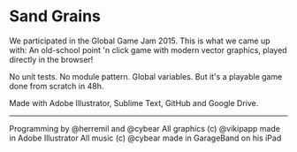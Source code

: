 # Sand Grains

We participated in the Global Game Jam 2015. This is what we came up with: An old-school point 'n click game with modern vector graphics, played directly in the browser!


No unit tests. No module pattern. Global variables. But it's a playable game done from scratch in 48h.


Made with Adobe Illustrator, Sublime Text, GitHub and Google Drive.

---

Programming by @herremil and @cybear
All graphics (c) @vikipapp made in Adobe Illustrator
All music (c) @cybear made in GarageBand on his iPad
